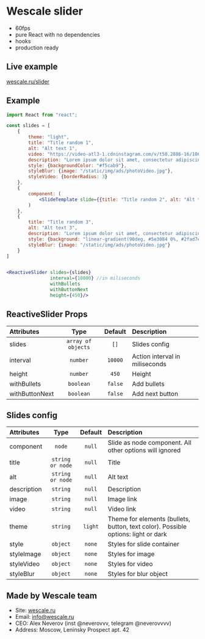 # Wescale slider
- 60fps
- pure React with no dependencies
- hooks
- production ready

## Live example
[wescale.ru/slider](https://wescale.ru/work/reactive_slider)


## Example

```jsx
import React from "react";

const slides = [
    {
        theme: "light",
        title: "Title random 1",
        alt: "Alt text 1",
        video: "https://video-atl3-1.cdninstagram.com/v/t50.2886-16/106875667_658798774978543_5671373877917205526_n.mp4?_nc_cat=102&vs=18109725682192620_1488980524&_nc_vs=HBkcFQAYJEdCUExYZ2J2Qi1hS0xGY0NBQlpFcjJWX3hMUk9ia1lMQUFBRhUAAsgBACgAGAAbAYgHdXNlX29pbAExFQAAGAAW2IXxmeKsq0AVAigCQzMsF0AqiDEm6XjVGBJkYXNoX2Jhc2VsaW5lXzFfdjERAHXqBwA%3D&_nc_sid=59939d&efg=eyJ2ZW5jb2RlX3RhZyI6InZ0c192b2RfdXJsZ2VuLjY0MC5mZWVkIn0%3D&_nc_ohc=PJEJK1PMPJIAX9n980i&_nc_ht=video-atl3-1.cdninstagram.com&oh=321bd51556b41e1fe2739fdaec50a8b9&oe=5F28A4E8&_nc_rid=d3e0a062d8",
        description: "Lorem ipsum dolor sit amet, consectetur adipiscing elit, sed do eiusmod tempor incididunt ut labore et dolore magna aliqua. Ut enim ad minim veniam, quis nostrud exercitation ullamco laboris nisi ut aliquip ex ea commodo consequat. Duis aute irure dolor in reprehenderit in voluptate velit esse cillum dolore eu fugiat nulla pariatur.",
        style: {backgroundColor: "#f5cab9"},
        styleBlur: {image: "/static/img/ads/photoVideo.jpg"},
        styleVideo: {borderRadius: 3}
    },
    {
        component: (
            <SlideTemplate slide={{title: "Title random 2", alt: "Alt text 2", image: "/static/img/ads/photoVideo.jpg", description: "Lorem ipsum dolor sit amet, consectetur adipiscing elit, sed do eiusmod tempor incididunt ut labore et dolore magna aliqua. Ut enim ad minim veniam, quis nostrud exercitation ullamco laboris nisi ut aliquip ex ea commodo consequat.", style: {background: "linear-gradient(90deg, #1d7d70 0%, #1b9887 50%)"}, styleImage: {borderRadius: 3}}}/>
        )
    },
    {
        title: "Title random 3",
        alt: "Alt text 3",
        description: "Lorem ipsum dolor sit amet, consectetur adipiscing elit, sed do eiusmod tempor incididunt ut labore et dolore magna aliqua. Ut enim ad minim veniam, quis nostrud exercitation ullamco laboris nisi ut aliquip ex ea commodo consequat. Duis aute irure dolor in reprehenderit in voluptate velit esse cillum dolore eu fugiat nulla pariatur. Lorem ipsum dolor sit amet, consectetur adipiscing elit, sed do eiusmod tempor incididunt ut labore et dolore magna aliqua. Ut enim ad minim veniam, quis nostrud exercitation ullamco laboris nisi ut aliquip ex ea commodo consequat.",
        style: {background: "linear-gradient(90deg, #5e3084 0%, #2fad7e 85%)"},
        styleBlur: {image: "/static/img/ads/photoVideo.jpg"}
    }
]


<ReactiveSlider slides={slides} 
                interval={10000} //in miliseconds
                withBullets 
                withButtonNext  
                height={450}/>
```


## ReactiveSlider Props

| Attributes          |    Type    |     Default      | Description                                                                                                                                          |
| :------------------ | :--------: | :--------------: | :--------------------------------------------------------------------------------------------------------------------------------------------------- |
| slides           |  `array of objects`  |      `[]`      | Slides config                                                                                                       |
| interval           |  `number`  |      `10000`      | Action interval in miliseconds                                                                                   |
| height                |  `number`  | `450` | Height                                                                                                            |
| withBullets             | `boolean`  |      `false`      | Add bullets                                                                                   |
| withButtonNext       | `boolean`  |      `false`      | Add next button                                                                                 |




## Slides config

| Attributes          |    Type    |     Default      | Description                                                                                                                                          |
| :------------------ | :--------: | :--------------: | :--------------------------------------------------------------------------------------------------------------------------------------------------- |
| component           |  `node`  |      `null`      | Slide as node component. All other options will ignored                                                                                                     |
| title           |  `string or node`  |      `null`      | Title                                                                                 |
| alt                |  `string or node`  | `null` | Alt text                                                                                                            |
| description             | `string`  |      `null`      | Description                                                                                |
| image       | `string`  |      `null`      | Image link                                                                          |
| video     | `string` |      `null`      | Video link                                                             |
| theme       | `string`  |      `light`      | Theme for elements (bullets, button, text color). Possible options: light or dark                                                                               |
| style       | `object`  |      `none`      | Styles for slide container                                                                              |
| styleImage       | `object`  |      `none`      | Styles for image                                                                             |
| styleVideo       | `object`  |      `none`      | Styles for video                                                                               |
| styleBlur       | `object`  |      `none`      | Styles for blur object                                                                               |


## Made by Wescale team
- Site: [wescale.ru](wescale.ru)
- Email: info@wescale.ru
- CEO: Alex Neverov (inst @neverovvv, telegram @neverovvvv)
- Address: Moscow, Leninsky Prospect apt. 42
